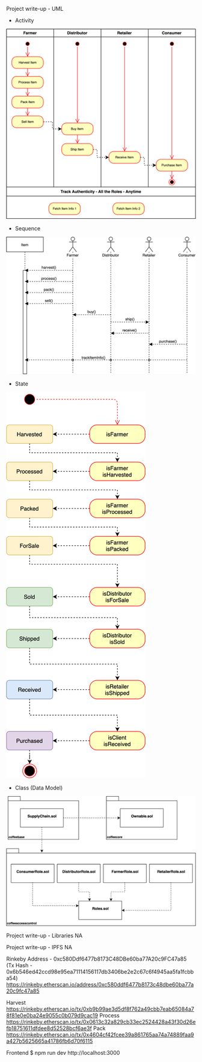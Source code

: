 Project write-up - UML
* Activity

![Activity](images/ActivityDiagram.png)

* Sequence

![Sequence](images/SequenceDiagram.png)

* State

![Sequence](images/StateDiagram.png)

* Class (Data Model)

![Sequence](images/ClassDiagram.png)


Project write-up - Libraries
NA

Project write-up - IPFS
NA

Rinkeby Address - 0xc580Ddf6477b8173C48DBe60ba77A20c9FC47a85 (Tx Hash - 0x6b546ed42ccd98e95ea71114156117db3406be2e2c67c6f4945aa5fa1fcbba54)
https://rinkeby.etherscan.io/address/0xc580ddf6477b8173c48dbe60ba77a20c9fc47a85


Harvest https://rinkeby.etherscan.io/tx/0xb9b99ae3d5df8f762a49cbb7eab65084a78f81e0e0ba24e9055c0b079d9cac19
Process https://rinkeby.etherscan.io/tx/0x0613c32a829cb33ec2524428a43f30d26efb18751611dfdee8d52528bcf6ae3f
Pack https://rinkeby.etherscan.io/tx/0x4604cf42fcee39a861765aa74a74889faa9a427b5625665a41786fb6d70f6115

Frontend
$ npm run dev
http://localhost:3000

